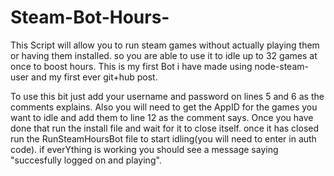 # Steam-Bot-Hours-
This Script will allow you to run steam games without actually playing them or having them installed. so you are able to use it to idle up to 32 games at once to boost hours. This is my first Bot i have made using node-steam-user and my first ever git+hub post.

To use this bit just add your username and password on lines 5 and 6 as the comments explains.
Also you will need to get the AppID for the games you want to idle and add them to line 12 as the comment says.
Once you have done that run the install file and wait for it to close itself. once it has closed run the RunSteamHoursBot file to start idling(you will need to enter in auth code). if everYthing is working you should see a message saying "succesfully logged on and playing".
